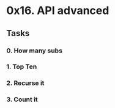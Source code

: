 # 0x16. API advanced

## Tasks

### 0. How many subs

### 1. Top Ten

### 2. Recurse it

### 3. Count it
